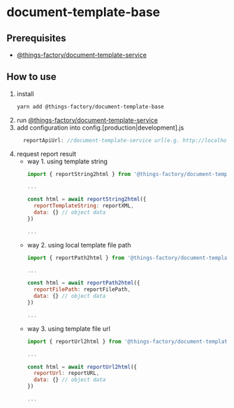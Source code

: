 # document-template-base

## Prerequisites
- [@things-factory/document-template-service](https://github.com/things-factory/document-template-service)

## How to use
1. install    
    ```bash
    yarn add @things-factory/document-template-base
    ```
1. run [@things-factory/document-template-service](https://github.com/things-factory/document-template-service)
1. add configuration into config.[production|development].js    
    ```js
      reportApiUrl: //document-template-service url(e.g. http://localhost:8888/rest/report/show_html)
    ```
1. request report result
    - way 1. using template string    
      ```js
      import { reportString2html } from '@things-factory/document-template-base'

      ...

      const html = await reportString2html({
        reportTemplateString: reportXML,
        data: {} // object data
      })

      ...
      ```
    - way 2. using local template file path
      ```js
      import { reportPath2html } from '@things-factory/document-template-base'

      ...

      const html = await reportPath2html({
        reportFilePath: reportFilePath,
        data: {} // object data
      })

      ...
      ```
    - way 3. using template file url
      ```js
      import { reportUrl2html } from '@things-factory/document-template-base'

      ...

      const html = await reportUrl2html({
        reportUrl: reportURL,
        data: {} // object data
      })

      ...
      ```
